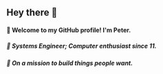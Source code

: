 ## Hey there 👋

#### 👀 Welcome to my GitHub profile! I'm Peter.

##### 🔭 Systems Engineer; Computer enthusiast since 11.
##### 🚀 On a mission to build things people want.
